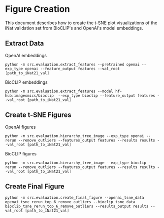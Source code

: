 # Figure Creation

This document describes how to create the t-SNE plot visualizations of the iNat validation set from BioCLIP's and OpenAI's model embeddings.

## Extract Data

OpenAI embeddings
```
python -m src.evaluation.extract_features --pretrained openai --exp_type openai --feature_output features --val_root [path_to_iNat21_val]
```

BioCLIP embeddings

```
python -m src.evaluation.extract_features --model hf-hub:imageomics/bioclip  --exp_type bioclip --feature_output features --val_root [path_to_iNat21_val]
```


## Create t-SNE Figures

OpenAI figures
```
python -m src.evaluation.hierarchy_tree_image --exp_type openai --rerun --remove_outliers --features_output features --results results --val_root [path_to_iNat21_val]

```

BioCLIP figures
```
python -m src.evaluation.hierarchy_tree_image --exp_type bioclip --rerun --remove_outliers --features_output features --results results --val_root [path_to_iNat21_val]
```

## Create Final Figure

```
python -m src.evaluation.create_final_figure --openai_tsne_data openai_tsne_rerun_top_6_remove_outliers --bioclip_tsne_data bioclip_tsne_rerun_top_6_remove_outliers --results_output results --val_root [path_to_iNat21_val]
```
